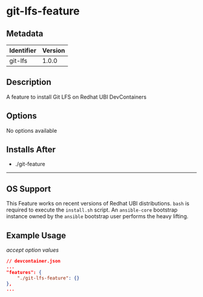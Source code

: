# git-lfs-feature 

## Metadata

| Identifier      | Version |
| ------- | ------- |
| git-lfs | 1.0.0 |

## Description

A feature to install Git LFS on Redhat UBI DevContainers

## Options
No options available

## Installs After

* ./git-feature



---

## OS Support

This Feature works on recent versions of Redhat UBI distributions. `bash` is required to execute the `install.sh` script. An `ansible-core` bootstrap instance owned by the `ansible` bootstrap user performs the heavy lifting.

## Example Usage

*accept option values*

```json
// devcontainer.json
...
"features": {
    "./git-lfs-feature": {}
},
...
```
